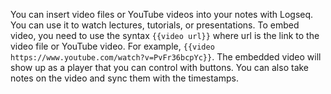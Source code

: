 You can insert video files or YouTube videos into your notes with Logseq. You can use it to watch lectures, tutorials, or presentations. To embed video, you need to use the syntax `{{video url}}` where url is the link to the video file or YouTube video. For example, `{{video https://www.youtube.com/watch?v=PvFr36bcpYc}}`. The embedded video will show up as a player that you can control with buttons. You can also take notes on the video and sync them with the timestamps.